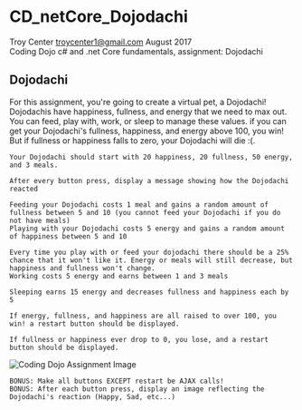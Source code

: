 # CD_netCore_Dojodachi
Troy Center troycenter1@gmail.com August 2017   
Coding Dojo c# and .net Core fundamentals, assignment: Dojodachi

## Dojodachi
For this assignment, you're going to create a virtual pet, a Dojodachi! Dojodachis have happiness, fullness, and energy that we need to max out. You can feed, play with, work, or sleep to manage these values. if you can get your Dojodachi's fullness, happiness, and energy above 100, you win! But if fullness or happiness falls to zero, your Dojodachi will die :(.

    Your Dojodachi should start with 20 happiness, 20 fullness, 50 energy, and 3 meals.
 
    After every button press, display a message showing how the Dojodachi reacted
    
    Feeding your Dojodachi costs 1 meal and gains a random amount of fullness between 5 and 10 (you cannot feed your Dojodachi if you do not have meals)
    Playing with your Dojodachi costs 5 energy and gains a random amount of happiness between 5 and 10
    
    Every time you play with or feed your dojodachi there should be a 25% chance that it won't like it. Energy or meals will still decrease, but happiness and fullness won't change.
    Working costs 5 energy and earns between 1 and 3 meals
    
    Sleeping earns 15 energy and decreases fullness and happiness each by 5
    
    If energy, fullness, and happiness are all raised to over 100, you win! a restart button should be displayed.
    
    If fullness or happiness ever drop to 0, you lose, and a restart button should be displayed.

<img src="http://s3.amazonaws.com/General_V88/boomyeah/company_209/chapter_4028/handouts/chapter4028_7643_Dojodachi-Wireframe.png" alt="Coding Dojo Assignment Image">

    BONUS: Make all buttons EXCEPT restart be AJAX calls!
    BONUS: After each button press, display an image reflecting the Dojodachi's reaction (Happy, Sad, etc...)